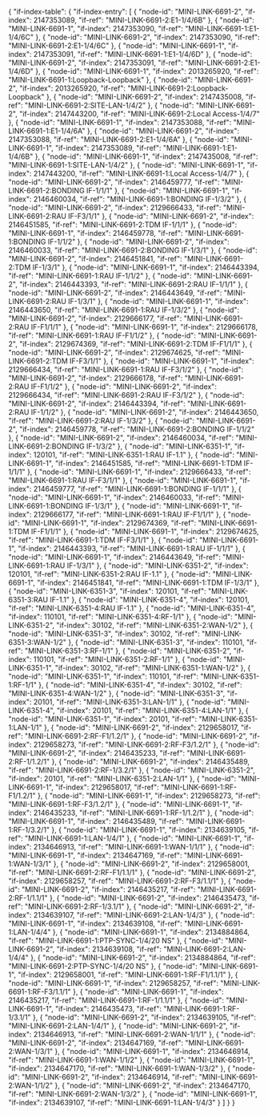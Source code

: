 {
    "if-index-table": {
        "if-index-entry": [
            {
                "node-id": "MINI-LINK-6691-2",
                "if-index": 2147353089,
                "if-ref": "MINI-LINK-6691-2:E1-1/4/6B"
            },
            {
                "node-id": "MINI-LINK-6691-1",
                "if-index": 2147353090,
                "if-ref": "MINI-LINK-6691-1:E1-1/4/6C"
            },
            {
                "node-id": "MINI-LINK-6691-2",
                "if-index": 2147353090,
                "if-ref": "MINI-LINK-6691-2:E1-1/4/6C"
            },
            {
                "node-id": "MINI-LINK-6691-1",
                "if-index": 2147353091,
                "if-ref": "MINI-LINK-6691-1:E1-1/4/6D"
            },
            {
                "node-id": "MINI-LINK-6691-2",
                "if-index": 2147353091,
                "if-ref": "MINI-LINK-6691-2:E1-1/4/6D"
            },
            {
                "node-id": "MINI-LINK-6691-1",
                "if-index": 2013265920,
                "if-ref": "MINI-LINK-6691-1:Loopback-Loopback"
            },
            {
                "node-id": "MINI-LINK-6691-2",
                "if-index": 2013265920,
                "if-ref": "MINI-LINK-6691-2:Loopback-Loopback"
            },
            {
                "node-id": "MINI-LINK-6691-2",
                "if-index": 2147435008,
                "if-ref": "MINI-LINK-6691-2:SITE-LAN-1/4/2"
            },
            {
                "node-id": "MINI-LINK-6691-2",
                "if-index": 2147443200,
                "if-ref": "MINI-LINK-6691-2:Local Access-1/4/7"
            },
            {
                "node-id": "MINI-LINK-6691-1",
                "if-index": 2147353088,
                "if-ref": "MINI-LINK-6691-1:E1-1/4/6A"
            },
            {
                "node-id": "MINI-LINK-6691-2",
                "if-index": 2147353088,
                "if-ref": "MINI-LINK-6691-2:E1-1/4/6A"
            },
            {
                "node-id": "MINI-LINK-6691-1",
                "if-index": 2147353089,
                "if-ref": "MINI-LINK-6691-1:E1-1/4/6B"
            },
            {
                "node-id": "MINI-LINK-6691-1",
                "if-index": 2147435008,
                "if-ref": "MINI-LINK-6691-1:SITE-LAN-1/4/2"
            },
            {
                "node-id": "MINI-LINK-6691-1",
                "if-index": 2147443200,
                "if-ref": "MINI-LINK-6691-1:Local Access-1/4/7"
            },
            {
                "node-id": "MINI-LINK-6691-2",
                "if-index": 2146459777,
                "if-ref": "MINI-LINK-6691-2:BONDING IF-1/1/1"
            },
            {
                "node-id": "MINI-LINK-6691-1",
                "if-index": 2146460034,
                "if-ref": "MINI-LINK-6691-1:BONDING IF-1/3/2"
            },
            {
                "node-id": "MINI-LINK-6691-2",
                "if-index": 2129666433,
                "if-ref": "MINI-LINK-6691-2:RAU IF-F3/1/1"
            },
            {
                "node-id": "MINI-LINK-6691-2",
                "if-index": 2146451585,
                "if-ref": "MINI-LINK-6691-2:TDM IF-1/1/1"
            },
            {
                "node-id": "MINI-LINK-6691-1",
                "if-index": 2146459778,
                "if-ref": "MINI-LINK-6691-1:BONDING IF-1/1/2"
            },
            {
                "node-id": "MINI-LINK-6691-2",
                "if-index": 2146460033,
                "if-ref": "MINI-LINK-6691-2:BONDING IF-1/3/1"
            },
            {
                "node-id": "MINI-LINK-6691-2",
                "if-index": 2146451841,
                "if-ref": "MINI-LINK-6691-2:TDM IF-1/3/1"
            },
            {
                "node-id": "MINI-LINK-6691-1",
                "if-index": 2146443394,
                "if-ref": "MINI-LINK-6691-1:RAU IF-1/1/2"
            },
            {
                "node-id": "MINI-LINK-6691-2",
                "if-index": 2146443393,
                "if-ref": "MINI-LINK-6691-2:RAU IF-1/1/1"
            },
            {
                "node-id": "MINI-LINK-6691-2",
                "if-index": 2146443649,
                "if-ref": "MINI-LINK-6691-2:RAU IF-1/3/1"
            },
            {
                "node-id": "MINI-LINK-6691-1",
                "if-index": 2146443650,
                "if-ref": "MINI-LINK-6691-1:RAU IF-1/3/2"
            },
            {
                "node-id": "MINI-LINK-6691-2",
                "if-index": 2129666177,
                "if-ref": "MINI-LINK-6691-2:RAU IF-F1/1/1"
            },
            {
                "node-id": "MINI-LINK-6691-1",
                "if-index": 2129666178,
                "if-ref": "MINI-LINK-6691-1:RAU IF-F1/1/2"
            },
            {
                "node-id": "MINI-LINK-6691-2",
                "if-index": 2129674369,
                "if-ref": "MINI-LINK-6691-2:TDM IF-F1/1/1"
            },
            {
                "node-id": "MINI-LINK-6691-2",
                "if-index": 2129674625,
                "if-ref": "MINI-LINK-6691-2:TDM IF-F3/1/1"
            },
            {
                "node-id": "MINI-LINK-6691-1",
                "if-index": 2129666434,
                "if-ref": "MINI-LINK-6691-1:RAU IF-F3/1/2"
            },
            {
                "node-id": "MINI-LINK-6691-2",
                "if-index": 2129666178,
                "if-ref": "MINI-LINK-6691-2:RAU IF-F1/1/2"
            },
            {
                "node-id": "MINI-LINK-6691-2",
                "if-index": 2129666434,
                "if-ref": "MINI-LINK-6691-2:RAU IF-F3/1/2"
            },
            {
                "node-id": "MINI-LINK-6691-2",
                "if-index": 2146443394,
                "if-ref": "MINI-LINK-6691-2:RAU IF-1/1/2"
            },
            {
                "node-id": "MINI-LINK-6691-2",
                "if-index": 2146443650,
                "if-ref": "MINI-LINK-6691-2:RAU IF-1/3/2"
            },
            {
                "node-id": "MINI-LINK-6691-2",
                "if-index": 2146459778,
                "if-ref": "MINI-LINK-6691-2:BONDING IF-1/1/2"
            },
            {
                "node-id": "MINI-LINK-6691-2",
                "if-index": 2146460034,
                "if-ref": "MINI-LINK-6691-2:BONDING IF-1/3/2"
            },
            {
                "node-id": "MINI-LINK-6351-1",
                "if-index": 120101,
                "if-ref": "MINI-LINK-6351-1:RAU IF-1.1"
            },
            {
                "node-id": "MINI-LINK-6691-1",
                "if-index": 2146451585,
                "if-ref": "MINI-LINK-6691-1:TDM IF-1/1/1"
            },
            {
                "node-id": "MINI-LINK-6691-1",
                "if-index": 2129666433,
                "if-ref": "MINI-LINK-6691-1:RAU IF-F3/1/1"
            },
            {
                "node-id": "MINI-LINK-6691-1",
                "if-index": 2146459777,
                "if-ref": "MINI-LINK-6691-1:BONDING IF-1/1/1"
            },
            {
                "node-id": "MINI-LINK-6691-1",
                "if-index": 2146460033,
                "if-ref": "MINI-LINK-6691-1:BONDING IF-1/3/1"
            },
            {
                "node-id": "MINI-LINK-6691-1",
                "if-index": 2129666177,
                "if-ref": "MINI-LINK-6691-1:RAU IF-F1/1/1"
            },
            {
                "node-id": "MINI-LINK-6691-1",
                "if-index": 2129674369,
                "if-ref": "MINI-LINK-6691-1:TDM IF-F1/1/1"
            },
            {
                "node-id": "MINI-LINK-6691-1",
                "if-index": 2129674625,
                "if-ref": "MINI-LINK-6691-1:TDM IF-F3/1/1"
            },
            {
                "node-id": "MINI-LINK-6691-1",
                "if-index": 2146443393,
                "if-ref": "MINI-LINK-6691-1:RAU IF-1/1/1"
            },
            {
                "node-id": "MINI-LINK-6691-1",
                "if-index": 2146443649,
                "if-ref": "MINI-LINK-6691-1:RAU IF-1/3/1"
            },
            {
                "node-id": "MINI-LINK-6351-2",
                "if-index": 120101,
                "if-ref": "MINI-LINK-6351-2:RAU IF-1.1"
            },
            {
                "node-id": "MINI-LINK-6691-1",
                "if-index": 2146451841,
                "if-ref": "MINI-LINK-6691-1:TDM IF-1/3/1"
            },
            {
                "node-id": "MINI-LINK-6351-3",
                "if-index": 120101,
                "if-ref": "MINI-LINK-6351-3:RAU IF-1.1"
            },
            {
                "node-id": "MINI-LINK-6351-4",
                "if-index": 120101,
                "if-ref": "MINI-LINK-6351-4:RAU IF-1.1"
            },
            {
                "node-id": "MINI-LINK-6351-4",
                "if-index": 110101,
                "if-ref": "MINI-LINK-6351-4:RF-1/1"
            },
            {
                "node-id": "MINI-LINK-6351-2",
                "if-index": 30102,
                "if-ref": "MINI-LINK-6351-2:WAN-1/2"
            },
            {
                "node-id": "MINI-LINK-6351-3",
                "if-index": 30102,
                "if-ref": "MINI-LINK-6351-3:WAN-1/2"
            },
            {
                "node-id": "MINI-LINK-6351-3",
                "if-index": 110101,
                "if-ref": "MINI-LINK-6351-3:RF-1/1"
            },
            {
                "node-id": "MINI-LINK-6351-2",
                "if-index": 110101,
                "if-ref": "MINI-LINK-6351-2:RF-1/1"
            },
            {
                "node-id": "MINI-LINK-6351-1",
                "if-index": 30102,
                "if-ref": "MINI-LINK-6351-1:WAN-1/2"
            },
            {
                "node-id": "MINI-LINK-6351-1",
                "if-index": 110101,
                "if-ref": "MINI-LINK-6351-1:RF-1/1"
            },
            {
                "node-id": "MINI-LINK-6351-4",
                "if-index": 30102,
                "if-ref": "MINI-LINK-6351-4:WAN-1/2"
            },
            {
                "node-id": "MINI-LINK-6351-3",
                "if-index": 20101,
                "if-ref": "MINI-LINK-6351-3:LAN-1/1"
            },
            {
                "node-id": "MINI-LINK-6351-4",
                "if-index": 20101,
                "if-ref": "MINI-LINK-6351-4:LAN-1/1"
            },
            {
                "node-id": "MINI-LINK-6351-1",
                "if-index": 20101,
                "if-ref": "MINI-LINK-6351-1:LAN-1/1"
            },
            {
                "node-id": "MINI-LINK-6691-2",
                "if-index": 2129658017,
                "if-ref": "MINI-LINK-6691-2:RF-F1/1.2/1"
            },
            {
                "node-id": "MINI-LINK-6691-2",
                "if-index": 2129658273,
                "if-ref": "MINI-LINK-6691-2:RF-F3/1.2/1"
            },
            {
                "node-id": "MINI-LINK-6691-2",
                "if-index": 2146435233,
                "if-ref": "MINI-LINK-6691-2:RF-1/1.2/1"
            },
            {
                "node-id": "MINI-LINK-6691-2",
                "if-index": 2146435489,
                "if-ref": "MINI-LINK-6691-2:RF-1/3.2/1"
            },
            {
                "node-id": "MINI-LINK-6351-2",
                "if-index": 20101,
                "if-ref": "MINI-LINK-6351-2:LAN-1/1"
            },
            {
                "node-id": "MINI-LINK-6691-1",
                "if-index": 2129658017,
                "if-ref": "MINI-LINK-6691-1:RF-F1/1.2/1"
            },
            {
                "node-id": "MINI-LINK-6691-1",
                "if-index": 2129658273,
                "if-ref": "MINI-LINK-6691-1:RF-F3/1.2/1"
            },
            {
                "node-id": "MINI-LINK-6691-1",
                "if-index": 2146435233,
                "if-ref": "MINI-LINK-6691-1:RF-1/1.2/1"
            },
            {
                "node-id": "MINI-LINK-6691-1",
                "if-index": 2146435489,
                "if-ref": "MINI-LINK-6691-1:RF-1/3.2/1"
            },
            {
                "node-id": "MINI-LINK-6691-1",
                "if-index": 2134639105,
                "if-ref": "MINI-LINK-6691-1:LAN-1/4/1"
            },
            {
                "node-id": "MINI-LINK-6691-1",
                "if-index": 2134646913,
                "if-ref": "MINI-LINK-6691-1:WAN-1/1/1"
            },
            {
                "node-id": "MINI-LINK-6691-1",
                "if-index": 2134647169,
                "if-ref": "MINI-LINK-6691-1:WAN-1/3/1"
            },
            {
                "node-id": "MINI-LINK-6691-2",
                "if-index": 2129658001,
                "if-ref": "MINI-LINK-6691-2:RF-F1/1.1/1"
            },
            {
                "node-id": "MINI-LINK-6691-2",
                "if-index": 2129658257,
                "if-ref": "MINI-LINK-6691-2:RF-F3/1.1/1"
            },
            {
                "node-id": "MINI-LINK-6691-2",
                "if-index": 2146435217,
                "if-ref": "MINI-LINK-6691-2:RF-1/1.1/1"
            },
            {
                "node-id": "MINI-LINK-6691-2",
                "if-index": 2146435473,
                "if-ref": "MINI-LINK-6691-2:RF-1/3.1/1"
            },
            {
                "node-id": "MINI-LINK-6691-2",
                "if-index": 2134639107,
                "if-ref": "MINI-LINK-6691-2:LAN-1/4/3"
            },
            {
                "node-id": "MINI-LINK-6691-1",
                "if-index": 2134639108,
                "if-ref": "MINI-LINK-6691-1:LAN-1/4/4"
            },
            {
                "node-id": "MINI-LINK-6691-1",
                "if-index": 2134884864,
                "if-ref": "MINI-LINK-6691-1:PTP-SYNC-1/4/20 NS"
            },
            {
                "node-id": "MINI-LINK-6691-2",
                "if-index": 2134639108,
                "if-ref": "MINI-LINK-6691-2:LAN-1/4/4"
            },
            {
                "node-id": "MINI-LINK-6691-2",
                "if-index": 2134884864,
                "if-ref": "MINI-LINK-6691-2:PTP-SYNC-1/4/20 NS"
            },
            {
                "node-id": "MINI-LINK-6691-1",
                "if-index": 2129658001,
                "if-ref": "MINI-LINK-6691-1:RF-F1/1.1/1"
            },
            {
                "node-id": "MINI-LINK-6691-1",
                "if-index": 2129658257,
                "if-ref": "MINI-LINK-6691-1:RF-F3/1.1/1"
            },
            {
                "node-id": "MINI-LINK-6691-1",
                "if-index": 2146435217,
                "if-ref": "MINI-LINK-6691-1:RF-1/1.1/1"
            },
            {
                "node-id": "MINI-LINK-6691-1",
                "if-index": 2146435473,
                "if-ref": "MINI-LINK-6691-1:RF-1/3.1/1"
            },
            {
                "node-id": "MINI-LINK-6691-2",
                "if-index": 2134639105,
                "if-ref": "MINI-LINK-6691-2:LAN-1/4/1"
            },
            {
                "node-id": "MINI-LINK-6691-2",
                "if-index": 2134646913,
                "if-ref": "MINI-LINK-6691-2:WAN-1/1/1"
            },
            {
                "node-id": "MINI-LINK-6691-2",
                "if-index": 2134647169,
                "if-ref": "MINI-LINK-6691-2:WAN-1/3/1"
            },
            {
                "node-id": "MINI-LINK-6691-1",
                "if-index": 2134646914,
                "if-ref": "MINI-LINK-6691-1:WAN-1/1/2"
            },
            {
                "node-id": "MINI-LINK-6691-1",
                "if-index": 2134647170,
                "if-ref": "MINI-LINK-6691-1:WAN-1/3/2"
            },
            {
                "node-id": "MINI-LINK-6691-2",
                "if-index": 2134646914,
                "if-ref": "MINI-LINK-6691-2:WAN-1/1/2"
            },
            {
                "node-id": "MINI-LINK-6691-2",
                "if-index": 2134647170,
                "if-ref": "MINI-LINK-6691-2:WAN-1/3/2"
            },
            {
                "node-id": "MINI-LINK-6691-1",
                "if-index": 2134639107,
                "if-ref": "MINI-LINK-6691-1:LAN-1/4/3"
            }
        ]
    }
}
